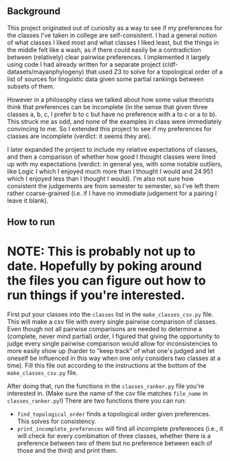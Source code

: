 ## Background
This project originated out of curiosity as a way to see if my preferences for the classes I've taken in college are self-consistent. I had a general notion of what classes I liked most and what classes I liked least, but the things in the middle felt like a wash, as if there could easily be a contradiction between (relatively) clear pairwise preferences. I implemented it largely using code I had already written for a separate project (cldf-datasets/mayanphylogeny) that used Z3 to solve for a topological order of a list of sources for linguistic data given some partial rankings between subsets of them. 

However in a philosophy class we talked about how some value theorists think that preferences can be incomplete (in the sense that given three classes a, b, c, I prefer b to c but have no preference with a to c or a to b). This struck me as odd, and none of the examples in class were immediately convincing to me. So I extended this project to see if my preferences for classes are incomplete (verdict: it seems they are). 

I later expanded the project to include my relative expectations of classes, and then a comparison of whether how good I thought classes were lined up with my expectations (verdict: in general yes, with some notable outliers, like Logic I which I enjoyed much more than I thought I would and 24.951 which I enjoyed less than I thought I would). I'm also not sure how consistent the judgements are from semester to semester, so I've left them rather coarse-grained (i.e. if I have no immediate judgement for a pairing I leave it blank). 

## How to run
# NOTE: This is probably not up to date. Hopefully by poking around the files you can figure out how to run things if you're interested. 
First put your classes into the `classes` list in the `make_classes_csv.py` file. This will make a csv file with every single pairwise comparison of classes. Even though not all pairwise comparisons are needed to determine a (complete, never mind partial) order, I figured that giving the opportunity to judge every single pairwise comparison would allow for inconsistencies to more easily show up (harder to "keep track" of what one's judged and let oneself be influenced in this way when one only considers two classes at a time). Fill this file out according to the instructions at the bottom of the `make_classes_csv.py` file. 

After doing that, run the functions in the `classes_ranker.py` file you're interested in. (Make sure the name of the csv file matches `file_name` in `classes_ranker.py`!) There are two functions there you can run: 
- `find_topological_order` finds a topological order given preferences. This solves for consistency.
- `print_incomplete_preferences` will find all incomplete preferences (i.e., it will check for every combination of three classes, whether there is a preference between two of them but no preference between each of those and the third) and print them. 
